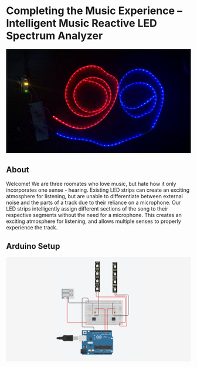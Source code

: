 # Completing the Music Experience  – Intelligent Music Reactive LED Spectrum Analyzer
![alt-text](https://github.com/ejfarber/Enjoy-the-show/blob/main/images/LEDs.png)
## About

Welcome! We are three roomates who love music, but hate how it only incorporates one sense - hearing. Existing LED strips can create an exciting atmosphere for listening, but are unable to differentiate between external noise and the parts of a track due to their reliance on a microphone. Our LED strips intelligently assign different sections of the song to their respective segments without the need for a microphone. This creates an exciting atmosphere for listening, and allows multiple senses to properly experience the track. 

## Arduino Setup
![alt-text](https://github.com/ejfarber/Enjoy-the-show/blob/main/LEDArduinoSetup-Hackathon.png)

